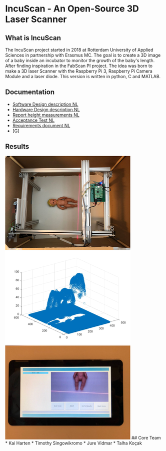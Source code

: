 # IncuScan  - An Open-Source 3D Laser Scanner

## What is IncuScan

The IncuScan project started in 2018 at Rotterdam University of Applied Sciences in partnership with Erasmus MC. The goal is to create a 3D image of a baby inside an incubator to monitor the growth of the baby's length. After finding inspiration in the FabScan PI project. The idea was born to make a 3D laser Scanner with the Raspberry Pi 3, Raspberry Pi Camera Module and a laser diode. This version is written in python, C and MATLAB.

## Documentation
* [Software Design description NL](https://github.com/kaiharten/baby3dscanner/blob/master/docs/software_ontwerpbeschrijving.pdf)
* [Hardware Design description NL](https://github.com/kaiharten/baby3dscanner/blob/master/docs/hardware_ontwerpbeschrijving.pdf)
* [Report height measurements NL](https://github.com/kaiharten/baby3dscanner/blob/master/docs/onderzoeksrapport_hoogtemetingen.pdf)
* [Acceptance Test NL](https://github.com/kaiharten/baby3dscanner/blob/master/docs/acceptatietest.pdf)
* [Requirements document NL](https://github.com/kaiharten/baby3dscanner/blob/master/docs/specificaties_requirements.pdf)
* [G]

## Results
<img src="docs/img/total_system.jpeg" width=400>
<img src="docs/img/3d_plot.jpeg" width=400>
<img src="docs/img/user_screen.jpeg" width=400>
## Core Team
* Kai Harten
* Timothy Singowikromo
* Jure Vidmar
* Talha Koçak





